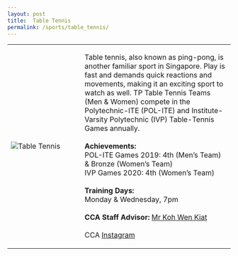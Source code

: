 ```yaml
---
layout: post
title:  Table Tennis
permalink: /sports/table_tennis/
---
```


<table>
    <tr>
        <td style="width:33%"><image src="{{site.baseurl}}/images/CCA_table_tennis.jpg" style="display:block;margin-left:auto;margin-right:auto;" alt="Table Tennis"></image></td>
        <td>
            <p>
                Table tennis, also known as ping-pong, is another familiar sport in Singapore. Play is fast and demands quick reactions and movements, making it an exciting sport to watch as well. TP Table Tennis Teams (Men & Women) compete in the Polytechnic-ITE (POL-ITE) and Institute-Varsity Polytechnic (IVP) Table-Tennis Games annually.<br>
                <br>
                <b>Achievements:</b><br>
                POL-ITE Games 2019: 4th (Men’s Team) & Bronze (Women’s Team)<br>
                IVP Games 2020: 4th (Women’s Team)<br>
                <br>
                <b>Training Days:</b><br>
                Monday & Wednesday, 7pm<br>
                <br>
                <b>CCA Staff Advisor:</b> <a href="mailto:wkkoh@tp.edu.sg">Mr Koh Wen Kiat</a><br>
                <br>
                CCA <a href="https://www.instagram.com/tptabletennis">Instagram</a>
            </p>
        </td>
    </tr>
</table>